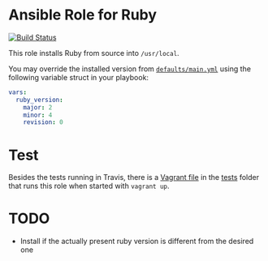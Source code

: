 # Ansible Role for Ruby

[![Build Status](https://travis-ci.org/nerab/ansible-role-ruby.svg?branch=master)](https://travis-ci.org/nerab/ansible-role-ruby)

This role installs Ruby from source into `/usr/local`.

You may override the installed version from [`defaults/main.yml`](defaults/main.yml) using the following variable struct in your playbook:

```yaml
vars:
  ruby_version:
    major: 2
    minor: 4
    revision: 0
```

# Test

Besides the tests running in Travis, there is a [Vagrant file](tests/Vagrantfile) in the [tests](tests) folder that runs this role when started with `vagrant up`.

# TODO

* Install if the actually present ruby version is different from the desired one
